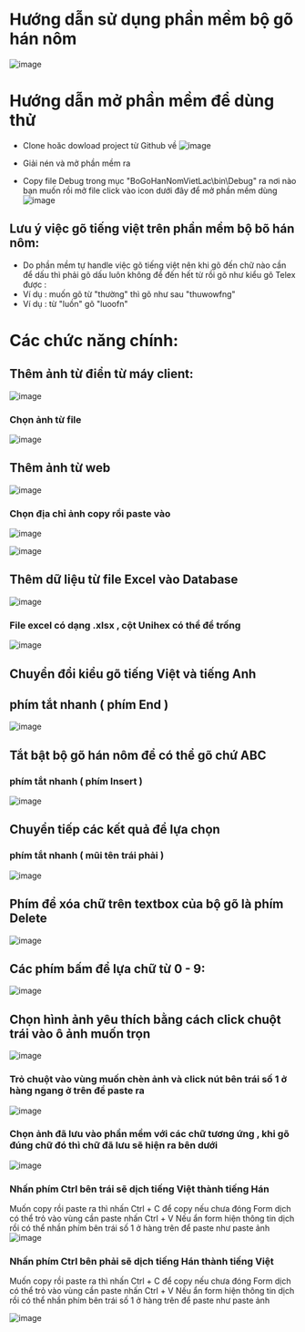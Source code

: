 # Hướng dẫn sử dụng phần mềm bộ gõ hán nôm

![image](https://github.com/vietlac/dichhannom/assets/92357603/a4d65df3-781e-4af4-8b83-3623c6aa595d)

# Hướng dẫn mở phần mềm để dùng thử
- Clone hoăc dowload project từ Github về
  ![image](https://github.com/vietlac/dichhannom/assets/92357603/b9418ca0-7940-45f7-a621-e59db2032096)

- Giải nén và mở phần mềm ra
- Copy file Debug trong mục "BoGoHanNomVietLac\bin\Debug" ra nơi nào bạn muốn rồi mở file click vào icon dưới đây để mở phần mềm dùng
![image](https://github.com/vietlac/dichhannom/assets/92357603/a1741355-d3e4-47d6-983a-639db05f5b47)


## Lưu ý việc gõ tiếng việt trên phần mềm bộ bõ hán nôm:
-  Do phần mềm tự handle việc gõ tiếng việt nên khi gõ đến chữ nào cần để dấu thì phải gõ dấu luôn không để đến hết từ rồi gõ như kiểu gõ Telex được :
-  Ví dụ : muốn gõ từ "thường" thì gõ như sau "thuwowfng" 
-  Ví dụ : từ "luồn" gõ "luoofn"

# Các chức năng chính:
## Thêm ảnh từ điển từ máy client:
![image](https://github.com/vietlac/dichhannom/assets/92357603/56a3cdbc-6e55-4149-b0bf-65c6d3545a79)
### Chọn ảnh từ file 
![image](https://github.com/vietlac/dichhannom/assets/92357603/328fcc07-5229-4963-8123-93d01abc0058)

## Thêm ảnh từ web
![image](https://github.com/vietlac/dichhannom/assets/92357603/b2b25cd0-d06a-43fb-ad29-1e0dfee46649)
### Chọn địa chỉ ảnh copy rồi paste vào 
![image](https://github.com/vietlac/dichhannom/assets/92357603/a23b367f-2d73-4a1b-891a-b4f107333aa3)

![image](https://github.com/vietlac/dichhannom/assets/92357603/12f69427-cb62-442f-8a1b-11600b04d7e4)

## Thêm dữ liệu từ file Excel vào Database

![image](https://github.com/vietlac/dichhannom/assets/92357603/2550c675-d1da-435e-8622-24968df5d08b)
### File excel có dạng .xlsx , cột Unihex có thể để trống

![image](https://github.com/vietlac/dichhannom/assets/92357603/2abaaac6-b918-452a-a363-e7eb9fe32129)

## Chuyển đổi kiểu gõ tiếng Việt và tiếng Anh 
## phím tắt nhanh ( phím End )

![image](https://github.com/vietlac/dichhannom/assets/92357603/2d75ac2b-8eb6-472f-9492-e660113a8282)

## Tắt bật bộ gõ hán nôm để có thể gõ chứ ABC
### phím tắt nhanh ( phím Insert )

![image](https://github.com/vietlac/dichhannom/assets/92357603/21c4466d-a146-4612-92a5-52a3d04c60ae)

## Chuyển tiếp các kết quả để lựa chọn
### phím tắt nhanh ( mũi tên trái phải )
![image](https://github.com/vietlac/dichhannom/assets/92357603/998e7644-6111-4e62-be22-851a4211aa1e)

## Phím để xóa chữ trên textbox của bộ gõ là phím Delete
![image](https://github.com/vietlac/dichhannom/assets/92357603/e5b048a9-eb91-4247-9379-81dcd88d8b06)


## Các phím bấm để lựa chữ từ 0 - 9:

![image](https://github.com/vietlac/dichhannom/assets/92357603/850b83f5-4d72-4bee-b42e-3903fa785935)

## Chọn hình ảnh yêu thích bằng cách click chuột trái vào ô ảnh muốn trọn

![image](https://github.com/vietlac/dichhannom/assets/92357603/17b0c238-ee9c-48d9-a804-9de26d8a2954)

### Trỏ chuột vào vùng muốn chèn ảnh và click nút bên trái số 1 ở hàng ngang ở trên để paste ra 

![image](https://github.com/vietlac/dichhannom/assets/92357603/4f7ded81-62ad-434e-8112-814df9535297)

### Chọn ảnh đã lưu vào phần mềm với các chữ tương ứng , khi gõ đúng chữ đó thì chữ đã lưu sẽ hiện ra bên dưới
![image](https://github.com/vietlac/dichhannom/assets/92357603/3e728b22-cf66-44be-88f4-50b57a1e9301)

### Nhấn phím Ctrl bên trái sẽ dịch tiếng Việt thành tiếng Hán
Muốn copy rồi paste ra thì nhấn Ctrl + C để copy  nếu chưa đóng Form dịch có thể  trỏ vào  vùng cần paste nhấn Ctrl + V
Nếu ẩn form hiện thông tin dịch rồi có thể nhần phím bên trái số 1 ở hàng trên để paste như paste ảnh 
![image](https://github.com/vietlac/dichhannom/assets/92357603/e9f1ee03-e046-450f-bcce-0e13c73a6956)

### Nhấn phím Ctrl bên phải sẽ dịch tiếng Hán thành tiếng Việt
Muốn copy rồi paste ra thì nhấn Ctrl + C để copy  nếu chưa đóng Form dịch có thể  trỏ vào  vùng cần paste nhấn Ctrl + V
Nếu ẩn form hiện thông tin dịch rồi có thể nhần phím bên trái số 1 ở hàng trên để paste như paste ảnh 

![image](https://github.com/vietlac/dichhannom/assets/92357603/4f3da01c-5298-4ddf-9d29-a4e5d32a5912)







 
